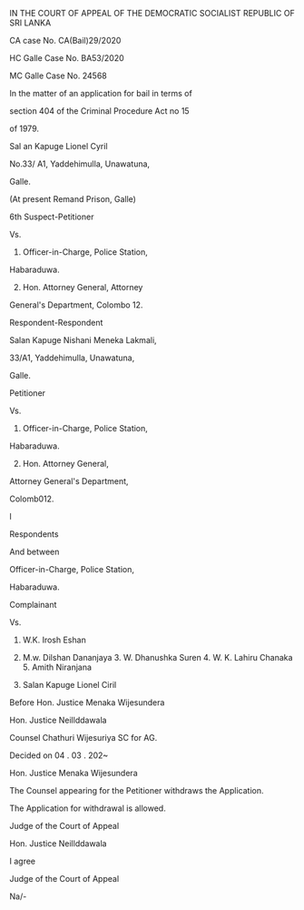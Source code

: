 IN THE COURT OF APPEAL OF THE DEMOCRATIC SOCIALIST REPUBLIC OF SRI LANKA

CA case No. CA(Bail)29/2020

HC Galle Case No. BA53/2020

MC Galle Case No. 24568

In the matter of an application for bail in terms of

section 404 of the Criminal Procedure Act no 15

of 1979.

Sal an Kapuge Lionel Cyril

No.33/ A1, Yaddehimulla, Unawatuna,

Galle.

(At present Remand Prison, Galle)

6th Suspect-Petitioner

Vs.

1. Officer-in-Charge, Police Station,

Habaraduwa.

2. Hon. Attorney General, Attorney

General's Department, Colombo 12.

Respondent-Respondent

Salan Kapuge Nishani Meneka Lakmali,

33/A1, Yaddehimulla, Unawatuna,

Galle.

Petitioner

Vs.

1. Officer-in-Charge, Police Station,

Habaraduwa.

2. Hon. Attorney General,

Attorney General's Department,

Colomb012.

l

Respondents

And between

Officer-in-Charge, Police Station,

Habaraduwa.

Complainant

Vs.

1. W.K. Irosh Eshan

2. M.w. Dilshan Dananjaya 3. W. Dhanushka Suren 4. W. K. Lahiru Chanaka 5. Amith Niranjana

6. Salan Kapuge Lionel Ciril

Before Hon. Justice Menaka Wijesundera

Hon. Justice Neillddawala

Counsel Chathuri Wijesuriya SC for AG.

Decided on 04 . 03 . 202~

Hon. Justice Menaka Wijesundera

The Counsel appearing for the Petitioner withdraws the Application.

The Application for withdrawal is allowed.

Judge of the Court of Appeal

Hon. Justice Neillddawala

I agree

Judge of the Court of Appeal

Na/-
